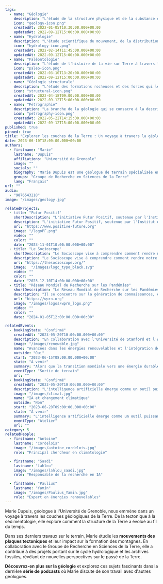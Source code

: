 ```yaml
---
tags:
  - name: "Géologie"
    description: "L'étude de la structure physique et de la substance de la Terre."
    icon: "geology-icon.png"
    createdAt: 2022-01-05T10:30:00.000+00:00
    updatedAt: 2022-09-12T15:00:00.000+00:00
  - name: "Hydrologie"
    description: "L'étude scientifique du mouvement, de la distribution et de la qualité de l'eau sur Terre."
    icon: "hydrology-icon.png"
    createdAt: 2022-02-14T11:45:00.000+00:00
    updatedAt: 2022-09-12T15:00:00.000+00:00
  - name: "Paléontologie"
    description: "L'étude de l'histoire de la vie sur Terre à travers les fossiles."
    icon: "paleo-icon.png"
    createdAt: 2022-03-10T13:20:00.000+00:00
    updatedAt: 2022-09-12T15:00:00.000+00:00
  - name: "Géologie structurale"
    description: "L'étude des formations rocheuses et des forces qui les façonnent."
    icon: "structural-icon.png"
    createdAt: 2022-04-18T09:00:00.000+00:00
    updatedAt: 2022-09-12T15:00:00.000+00:00
  - name: "Pétrographie"
    description: "La branche de la géologie qui se consacre à la description et à la classification des roches."
    icon: "petrography-icon.png"
    createdAt: 2022-05-22T14:15:00.000+00:00
    updatedAt: 2022-09-12T15:00:00.000+00:00
published: true
pinned: true
title: "Explorer les couches de la Terre : Un voyage à travers la géologie"
date: 2023-06-10T18:00:00.000+00:00
authors:
  - firstname: "Marie"
    lastname: "Dupuis"
    affiliations: "Université de Grenoble"
    image: ""
    socials: ""
    biography: "Marie Dupuis est une géologue de terrain spécialisée en tectonique et en sédimentologie."
    groups: "Groupe de Recherche en Sciences de la Terre"
    lang: "Français"
url: ""
audio:
  - "9876543210"
image: "/images/geology.jpg"

relatedProjects:
  - title: "Futur Positif"
    shortDescription: "L'initiative Futur Positif, soutenue par l'Institut d'études avancées de Paris et la Fondation 2100"
    description: "L'initiative Futur Positif, soutenue par l'Institut d'études avancées de Paris et la Fondation 2100, vise à faire connaître les travaux de prospective."
    url: "https://www.positive-future.org"
    image: "/logoPF.png"
    video: ""
    color: ""
    date: "2023-11-01T10:00:00.000+00:00"
  - title: "Le Socioscope"
    shortDescription: "Le Socioscope vise à comprendre comment rendre notre monde plus durable, en particulier en matière d'alimentation."
    description: "Le Socioscope vise à comprendre comment rendre notre monde plus durable, en particulier en matière d'alimentation."
    url: "https://thesocioscope.org/"
    image:  "/images/logo_typo_black.svg"
    video: ""
    color: ""
    date: "2023-12-10T14:00:00.000+00:00"
  - title: "Réseau Mondial de Recherche sur les Pandémies"
    shortDescription: "Le Réseau Mondial de Recherche sur les Pandémies (WPRN) se consacre à faciliter la collaboration internationale en matière de recherche sur les pandémies."
    description: "Il se concentre sur la génération de connaissances, de données et d'outils qui peuvent être partagés entre les nations pour mieux comprendre et combattre les pandémies. Grâce à des partenariats avec des institutions telles que l'Institut d'Études Avancées de Paris (Paris IAS), le WPRN réunit des experts de premier plan pour relever les défis complexes posés par les crises sanitaires mondiales."
    url: "https://wprn.org"
    image: "/images/logos/wprn_logo.png"
    video: ""
    color: ""
    date: "2024-01-05T12:00:00.000+00:00"

relatedEvents:
  - bookingState: "Confirmé"
    createdAt: "2023-05-20T10:00:00.000+00:00"
    description: "En collaboration avec l'Université de Stanford et l'Agence Internationale de l'Énergie"
    image: "/images/renewable.jpg"
    name: "Avancées dans les énergies renouvelables et l'intégration de l'IA"
    outside: "Oui"
    start: "2023-06-15T08:00:00.000+00:00"
    state: "À venir"
    summary: "Alors que la transition mondiale vers une énergie durable se poursuit, l'intelligence artificielle joue un rôle crucial dans l'optimisation des systèmes d'énergie renouvelable."
    eventType: "Sortie de terrain"
    url: ""
  - bookingState: "Confirmé"
    createdAt: "2023-05-20T10:00:00.000+00:00"
    description: "L'intelligence artificielle émerge comme un outil puissant dans la lutte contre le changement climatique."
    image: "/images/climat.jpg"
    name: "IA et changement climatique"
    outside: "Non"
    start: "2023-06-20T09:00:00.000+00:00"
    state: "À venir"
    summary: "L'intelligence artificielle émerge comme un outil puissant dans la lutte contre le changement climatique."
    eventType: "Atelier"
    url: ""
category: 5
relatedPeople:
  - firstname: "Antoine"
    lastname: "Cordelois"
    image: "/images/antoine_cordelois.jpg"
    role: "Principal chercheur en climatologie"

  - firstname: "Saadi"
    lastname: "Lahlou"
    image: "/images/lahlou_saadi.jpg"
    role: "Responsable de la recherche en IA"

  - firstname: "Paulius"
    lastname: "Yamin"
    image: "/images/Paulius_Yamin.jpg"
    role: "Expert en énergies renouvelables"
---
```


Marie Dupuis, géologue à l'Université de Grenoble, nous emmène dans un voyage à travers les couches géologiques de la Terre. De la tectonique à la sédimentologie, elle explore comment la structure de la Terre a évolué au fil du temps.

Dans ses derniers travaux sur le terrain, Marie étudie les **mouvements des plaques tectoniques** et leur impact sur la formation des montagnes. En collaboration avec le Groupe de Recherche en Sciences de la Terre, elle a contribué à des projets portant sur le cycle hydrologique et les archives fossiles, révélant de nouvelles perspectives sur le passé de la Terre.

**Découvrez-en plus sur la géologie** et explorez ces sujets fascinants dans la dernière **série de podcasts** où Marie discute de son travail avec d'autres géologues.

